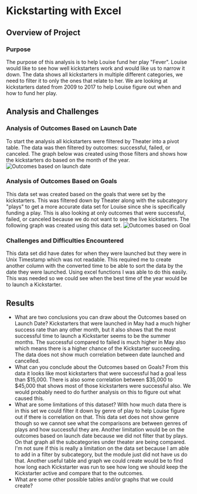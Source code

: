 # Kickstarting with Excel

## Overview of Project

### Purpose
The purpose of this analysis is to help Louise fund her play "Fever". Louise would like to see how well kickstarters work and would like us to narrow it down. The data shows all kickstarters in multiple different categories, we need to filter it to only the ones that relate to her. We are looking at kickstarters dated from 2009 to 2017 to help Louise figure out when and how to fund her play. 
## Analysis and Challenges

### Analysis of Outcomes Based on Launch Date
To start the analysis all kickstarters were filtered by Theater into a pivot table. The data was then filtered by outcomes: successful, failed, or canceled. The graph below was created using those filters and shows how the kickstarters do based on the month of the year. ![Outcomes based on launch date](https://user-images.githubusercontent.com/94948877/147180767-51e8cfaf-825f-4156-909d-d3d30aa5b6f6.png)

### Analysis of Outcomes Based on Goals
This data set was created based on the goals that were set by the kickstarters. This was filtered down by Theater along with the subcategory "plays" to get a more accurate data set for Louise since she is specifically funding a play. This is also looking at only outcomes that were successful, failed, or canceled because we do not want to see the live kickstarters. The following graph was created using this data set. ![Outcomes based on Goal](https://user-images.githubusercontent.com/94948877/147280706-2d515783-a07f-4ec8-a820-45cfc665c27d.png)


### Challenges and Difficulties Encountered
This data set did have dates for when they were launched but they were in Unix Timestamp which was not readable. This required me to create another column with the converted time to be able to sort the data by the date they were launched. Using excel functions I was able to do this easily. This was needed so we could see when the best time of the year would be to launch a Kickstarter. 



## Results

- What are two conclusions you can draw about the Outcomes based on Launch Date?
Kickstarters that were launched in May had a much higher success rate than any other month, but it also shows that the most successful time to launch a Kickstarter seems to be the summer months. The successful compared to failed is much higher in May also which means there is a higher chance of the Kickstarter succeeding. The data does not show much correlation between date launched and cancelled. 
- What can you conclude about the Outcomes based on Goals?
From this data it looks like most kickstarters that were successful had a goal less than $15,000. There is also some correlation between $35,000 to $45,000 that shows most of those kickstarters were successful also. We would probably need to do further analysis on this to figure out what caused this. 
- What are some limitations of this dataset?
With how much data there is in this set we could filter it down by genre of play to help Louise figure out if there is correlation on that. This data set does not show genre though so we cannot see what the comparisons are between genres of plays and how successful they are. Another limitation would be on the outcomes based on launch date because we did not filter that by plays. On that graph all the subcategories under theater are being compared. I'm not sure if this is really a limitation on the data set because I am able to add in a filter by subcategory, but the module just did not have us do that. Another useful table and graph we could create would be to find how long each Kickstarter was run to see how long we should keep the Kickstarter active and compare that to the outcomes. 
- What are some other possible tables and/or graphs that we could create?

